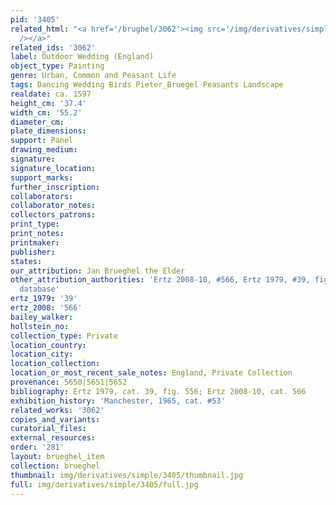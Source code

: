 ```yaml
---
pid: '3405'
related_html: "<a href='/brughel/3062'><img src='/img/derivatives/simple/3062/thumbnail.jpg'
  /></a>"
related_ids: '3062'
label: Outdoor Wedding (England)
object_type: Painting
genre: Urban, Common and Peasant Life
tags: Dancing Wedding Birds Pieter_Bruegel Peasants Landscape
realdate: ca. 1597
height_cm: '37.4'
width_cm: '55.2'
diameter_cm: 
plate_dimensions: 
support: Panel
drawing_medium: 
signature: 
signature_location: 
support_marks: 
further_inscription: 
collaborators: 
collaborator_notes: 
collectors_patrons: 
print_type: 
print_notes: 
printmaker: 
publisher: 
states: 
our_attribution: Jan Brueghel the Elder
other_attribution_authorities: 'Ertz 2008-10, #566, Ertz 1979, #39, fig. 556, Honig
  database'
ertz_1979: '39'
ertz_2008: '566'
bailey_walker: 
hollstein_no: 
collection_type: Private
location_country: 
location_city: 
location_collection: 
location_or_most_recent_sale_notes: England, Private Collection
provenance: 5650|5651|5652
bibliography: Ertz 1979, cat. 39, fig. 556; Ertz 2008-10, cat. 566
exhibition_history: 'Manchester, 1965, cat. #53'
related_works: '3062'
copies_and_variants: 
curatorial_files: 
external_resources: 
order: '281'
layout: brueghel_item
collection: brueghel
thumbnail: img/derivatives/simple/3405/thumbnail.jpg
full: img/derivatives/simple/3405/full.jpg
---
```


